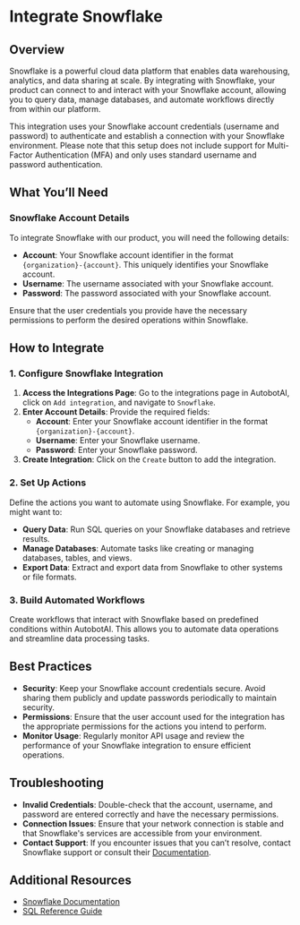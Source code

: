 # Integrate Snowflake

## Overview

Snowflake is a powerful cloud data platform that enables data warehousing, analytics, and data sharing at scale. By integrating with Snowflake, your product can connect to and interact with your Snowflake account, allowing you to query data, manage databases, and automate workflows directly from within our platform.

This integration uses your Snowflake account credentials (username and password) to authenticate and establish a connection with your Snowflake environment. Please note that this setup does not include support for Multi-Factor Authentication (MFA) and only uses standard username and password authentication.

## What You’ll Need

### Snowflake Account Details

To integrate Snowflake with our product, you will need the following details:

- **Account**: Your Snowflake account identifier in the format `{organization}-{account}`. This uniquely identifies your Snowflake account.
- **Username**: The username associated with your Snowflake account.
- **Password**: The password associated with your Snowflake account.

Ensure that the user credentials you provide have the necessary permissions to perform the desired operations within Snowflake.

## How to Integrate

### 1. Configure Snowflake Integration

1. **Access the Integrations Page**: Go to the integrations page in AutobotAI, click on `Add integration`, and navigate to `Snowflake`.
2. **Enter Account Details**: Provide the required fields:
   - **Account**: Enter your Snowflake account identifier in the format `{organization}-{account}`.
   - **Username**: Enter your Snowflake username.
   - **Password**: Enter your Snowflake password.
3. **Create Integration**: Click on the `Create` button to add the integration.

### 2. Set Up Actions

Define the actions you want to automate using Snowflake. For example, you might want to:

- **Query Data**: Run SQL queries on your Snowflake databases and retrieve results.
- **Manage Databases**: Automate tasks like creating or managing databases, tables, and views.
- **Export Data**: Extract and export data from Snowflake to other systems or file formats.

### 3. Build Automated Workflows

Create workflows that interact with Snowflake based on predefined conditions within AutobotAI. This allows you to automate data operations and streamline data processing tasks.

## Best Practices

- **Security**: Keep your Snowflake account credentials secure. Avoid sharing them publicly and update passwords periodically to maintain security.
- **Permissions**: Ensure that the user account used for the integration has the appropriate permissions for the actions you intend to perform.
- **Monitor Usage**: Regularly monitor API usage and review the performance of your Snowflake integration to ensure efficient operations.

## Troubleshooting

- **Invalid Credentials**: Double-check that the account, username, and password are entered correctly and have the necessary permissions.
- **Connection Issues**: Ensure that your network connection is stable and that Snowflake's services are accessible from your environment.
- **Contact Support**: If you encounter issues that you can’t resolve, contact Snowflake support or consult their [Documentation](https://docs.snowflake.com/).

## Additional Resources

- [Snowflake Documentation](https://docs.snowflake.com/)
- [SQL Reference Guide](https://docs.snowflake.com/en/sql-reference.html)
